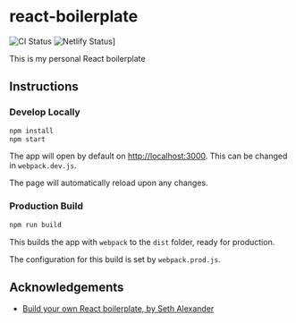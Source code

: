 # react-boilerplate

![CI Status](https://github.com/jcockbain/react-boilerplate/workflows/Node%20CI/badge.svg)
![[Netlify Status](https://api.netlify.com/api/v1/badges/80d35210-cf89-4452-a3bf-7cc06f0bae5e/deploy-status)](https://app.netlify.com/sites/silly-feynman-0b2749/deploys)]

This is my personal React boilerplate

## Instructions

### Develop Locally

```bash
npm install
npm start
```

The app will open by default on <http://localhost:3000>. This can be changed in `webpack.dev.js`.

The page will automatically reload upon any changes.

### Production Build

```bash
npm run build
```

This builds the app with `webpack` to the `dist` folder, ready for production.

The configuration for this build is set by `webpack.prod.js`.

## Acknowledgements

- [Build your own React boilerplate, by Seth Alexander](https://medium.com/@sethalexander/how-to-build-your-own-react-boilerplate-1a97d09337fd)
